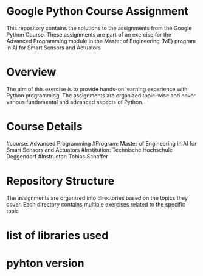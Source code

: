 # Google Python Course Assignment 
 This repository contains the solutions to the assignments from the Google Python Course. These assignments are part of an exercise for the Advanced Programming module in the Master of Engineering (ME) program in AI for Smart Sensors and Actuators

 # Overview
The aim of this exercise is to provide hands-on learning experience with Python programming. The assignments are organized topic-wise and cover various fundamental and advanced aspects of Python.

# Course Details

 #course: Advanced Programming
 #Program: Master of Engineering in AI for Smart Sensors and Actuators
 #Institution: Technische Hochschule Deggendorf
 #Instructor: Tobias Schaffer

 # Repository Structure

 The assignments are organized into directories based on the topics they cover. Each directory contains multiple exercises related to the specific topic

 # list of libraries used 

 # pyhton version 